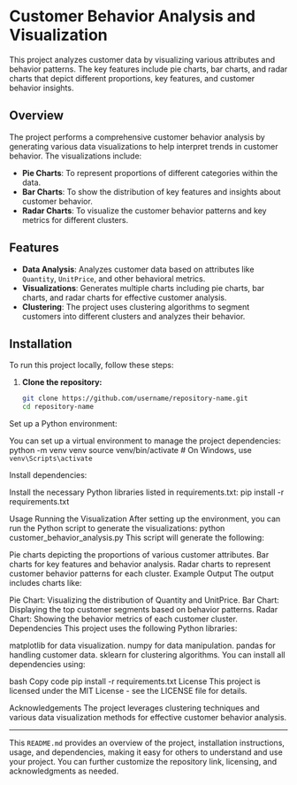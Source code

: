 # Customer Behavior Analysis and Visualization

This project analyzes customer data by visualizing various attributes and behavior patterns. The key features include pie charts, bar charts, and radar charts that depict different proportions, key features, and customer behavior insights.

## Overview

The project performs a comprehensive customer behavior analysis by generating various data visualizations to help interpret trends in customer behavior. The visualizations include:

- **Pie Charts**: To represent proportions of different categories within the data.
- **Bar Charts**: To show the distribution of key features and insights about customer behavior.
- **Radar Charts**: To visualize the customer behavior patterns and key metrics for different clusters.

## Features

- **Data Analysis**: Analyzes customer data based on attributes like `Quantity`, `UnitPrice`, and other behavioral metrics.
- **Visualizations**: Generates multiple charts including pie charts, bar charts, and radar charts for effective customer analysis.
- **Clustering**: The project uses clustering algorithms to segment customers into different clusters and analyzes their behavior.

## Installation

To run this project locally, follow these steps:

1. **Clone the repository:**

   ```bash
   git clone https://github.com/username/repository-name.git
   cd repository-name

Set up a Python environment:

You can set up a virtual environment to manage the project dependencies:
python -m venv venv
source venv/bin/activate  # On Windows, use `venv\Scripts\activate`

Install dependencies:

Install the necessary Python libraries listed in requirements.txt:
pip install -r requirements.txt

Usage
Running the Visualization
After setting up the environment, you can run the Python script to generate the visualizations:
python customer_behavior_analysis.py
This script will generate the following:

Pie charts depicting the proportions of various customer attributes.
Bar charts for key features and behavior analysis.
Radar charts to represent customer behavior patterns for each cluster.
Example Output
The output includes charts like:

Pie Chart: Visualizing the distribution of Quantity and UnitPrice.
Bar Chart: Displaying the top customer segments based on behavior patterns.
Radar Chart: Showing the behavior metrics of each customer cluster.
Dependencies
This project uses the following Python libraries:

matplotlib for data visualization.
numpy for data manipulation.
pandas for handling customer data.
sklearn for clustering algorithms.
You can install all dependencies using:

bash
Copy code
pip install -r requirements.txt
License
This project is licensed under the MIT License - see the LICENSE file for details.

Acknowledgements
The project leverages clustering techniques and various data visualization methods for effective customer behavior analysis.

---

This `README.md` provides an overview of the project, installation instructions, usage, and dependencies, making it easy for others to understand and use your project. You can further customize the repository link, licensing, and acknowledgments as needed.

